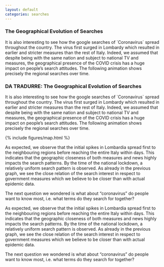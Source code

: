 ```yaml
---
layout: default
categories: searches
---
```



<div class="en">

<h3>The Geographical Evolution of Searches</h3>
<p>
It is also interesting to see how the google searches of `Coronavirus` spread throughout the country. The virus first surged in Lombardy which resulted in earlier and stricter measures than the rest of Italy. Indeed, we assumed that despite being with the same nation and subject to national TV and measures, the geographical presence of the COVID crisis has a huge impact on people’s search attitudes. The following animation shows precisely the regional searches over time.
</p>
</div>
<div class="it">

<h3> DA TRADURRE: The Geographical Evolution of Searches</h3>
<p>
It is also interesting to see how the google searches of `Coronavirus` spread throughout the country. The virus first surged in Lombardy which resulted in earlier and stricter measures than the rest of Italy. Indeed, we assumed that despite being with the same nation and subject to national TV and measures, the geographical presence of the COVID crisis has a huge impact on people’s search attitudes. The following animation shows precisely the regional searches over time.
</p>
</div>


<div class="w3-white w3-card-4 w3-center" >
    {% include figures/map.html %}
</div>


<div class="en">
<p>
As expected, we observe that the initial spikes in Lombardia spread first to the neighbouring regions before reaching the entire Italy within days. This indicates that the geographic closeness of both measures and news highly impacts the search patterns. By the time of the national lockdown, a relatively uniform search pattern is observed. As already in the previous graph, we see the close relation of the search interest in respect to government measures which we believe to be closer than with actual epidemic data. 
</p>
<p>
The next question we wondered is what about “coronavirus” do people want to know most, i.e. what terms do they search for together?
</p>

</div>

<div class="it">
<p>
As expected, we observe that the initial spikes in Lombardia spread first to the neighbouring regions before reaching the entire Italy within days. This indicates that the geographic closeness of both measures and news highly impacts the search patterns. By the time of the national lockdown, a relatively uniform search pattern is observed. As already in the previous graph, we see the close relation of the search interest in respect to government measures which we believe to be closer than with actual epidemic data. 
</p>
<p>
The next question we wondered is what about “coronavirus” do people want to know most, i.e. what terms do they search for together?
</p>
</div>

